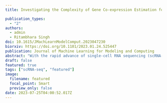 ```yaml
---
title: Investigating the Complexity of Gene Co-expression Estimation for Single-cell Data

publication_types:
  - "2"
authors:
  - admin
  - Ritambhara Singh
doi: 10.1615/JMachLearnModelComput.2023047230
biorxiv: https://doi.org/10.1101/2023.01.24.525447
publication: Journal of Machine Learning for Modeling and Computing
abstract: "With the rapid advance of single-cell RNA sequencing (scRNA-seq) technology, understanding biological processes at a more refined single-cell level is becoming possible. Gene co-expression estimation is an essential step in this direction. It can annotate functionalities of unknown genes or construct the basis of gene regulatory network inference. This study thoroughly tests the existing gene co-expression estimation methods on simulation datasets with known ground truth co-expression networks. We generate these novel datasets using two simulation processes that use the parameters learned from the experimental data. We demonstrate that these simulations better capture the underlying properties of the real-world single-cell datasets than previously tested simulations for the task. Our performance results on tens of simulated and eight experimental datasets show that all methods produce estimations with a high false discovery rate potentially caused by high-sparsity levels in the data. Finally, we find that commonly used pre-processing approaches, such as normalization and imputation, do not improve the co-expression estimation. Overall, our benchmark setup contributes to the co-expression estimator development, and our study provides valuable insights for the community of single-cell data analyses."
draft: false
featured: true
tags: ["scRNA-seq", "featured"]
image:
  filename: featured
  focal_point: Smart
  preview_only: false
date: 2023-07-25T04:00:52.017Z
---
```

